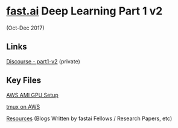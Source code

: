 # [fast.ai](http://www.fast.ai) Deep Learning Part 1 v2
(Oct-Dec 2017)  

## Links
[Discourse - part1-v2](http://forums.fast.ai/c/part1-v2) (private)


## Key Files
[AWS AMI GPU Setup](aws_ami_gpu_setup.md)  

[tmux on AWS](tmux.md)

[Resources](resources.md) (Blogs Written by fastai Fellows / Research Papers, etc)

